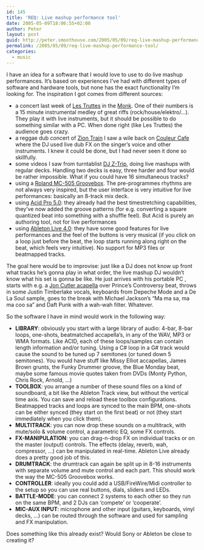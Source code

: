 ```yaml
---
id: 145
title: 'REQ: Live mashup performance tool'
date: 2005-05-09T18:06:55+02:00
author: Peter
layout: post
guid: http://peter.smoothouse.com/2005/05/09/req-live-mashup-performance-tool/
permalink: /2005/05/09/req-live-mashup-performance-tool/
categories:
  - music
---
```


I have an idea for a software that I would love to use to do live mashup performances. It&#8217;s based on experiences I&#8217;ve had with different types of software and hardware tools, but none has the exact functionality I&#8217;m looking for. The inspiration I got comes from different sources:

  * a concert last week of [Les Truttes](http://www.lestruttes.be/) in the [Monk](http://www.ebru.be/Cafes/CafMonk.html). One of their numbers is a 15 minute instrumental medley of great riffs (rock/house/elektro/&#8230;). They play it with live instruments, but it should be possible to do something similar with a PC. When done right (like Les Truttes) the audience goes crazy. 
  * a reggae dub concert of [Zion Train](http://www.wobblyweb.com/zt/) I saw a wile back on [Couleur Cafe](http://www.couleurcafe.be) where the DJ used live dub FX on the singer&#8217;s voice and other instruments. I knew it could be done, but I had never seen it done so skillfully. 
  * some videos I saw from turntablist [DJ Z-Trip](http://djmonstermo.blogspot.com/2005/03/z-trip-videos-including-z-trip-and.html), doing live mashups with regular decks. Handling two decks is easy, three harder and four would be rather impossible. What if you could have 16 simultaneous tracks? 
  * using a [Roland MC-505 Groovebox](http://www.rolandus.com/products/details.asp?CatID=4&SubCatID=0&ProdID=MC-505). The pre-programmes rhythms are not always very inspired, but the user interface is very intuitive for live performances: basically an 8-track mix deck. 
  * using [Acid Pro 5.0](http://mediasoftware.sonypictures.com/products/acidfamily.asp): they already had the best timestretching capabilities, they&#8217;ve now added the groove patterns (for e.g. converting a square quantized beat into something with a shuffle feel). But Acid is purely an authoring tool, not for live performances 
  * using [Ableton Live 4.0](http://www.ableton.com/): they have some good features for live performances and the feel of the buttons is very musical (if you click on a loop just before the beat, the loop starts running along right on the beat, which feels very intuitive). No support for MP3 files or beatmapped tracks.

The goal here would be to improvise: just like a DJ does not know up front what tracks he&#8217;s gonna play in what order, the live mashup DJ wouldn&#8217;t know what his set is gonna be like. He just arrives with his portable PC , starts with e.g. a [Jon Cutler acapella](http://www.traxsource.com/index.php?act=show&step_id=71b09f4373d5c56773ad65fc568fb91c&ss=YWNh&sc=tracks&ob=r_date&so=1&pg=1) over Prince&#8217;s Controversy beat, throws in some Justin Timberlake vocals, keyboards from Depeche Mode and a De La Soul sample, goes to the break with Michael Jackson&#8217;s &#8220;Ma ma sa, ma ma coo sa&#8221; and Daft Punk with a wah-wah filter. Whatever.

So the software I have in mind would work in the following way:

  * **LIBRARY**: obviously you start with a large library of audio: 4-bar, 8-bar loops, one-shots, beatmatched accapella&#8217;s, in any of the WAV, MP3 or WMA formats. Like ACID, each of these loops/samples can contain length information and/or tuning. Using a C# loop in a G# track would cause the sound to be tuned up 7 semitones (or tuned down 5 semitones). You would have stuff like Missy Elliot accapellas, James Brown grunts, the Funky Drummer groove, the Blue Monday beat, maybe some famous movie quotes taken from DVDs (Monty Python, Chris Rock, Arnold, &#8230;) 
  * **TOOLBOX**: you arrange a number of these sound files on a kind of soundboard, a bit like the Ableton Track view, but without the vertical time axis. You can save and reload these toolbox configurations. Beatmapped tracks and loops are synced to the main BPM, one-shots can be either synced (they start on the first beat) or not (they start immediately when you click them). 
  * **MULTITRACK**: you can now drop these sounds on a multitrack, with mute/solo & volume control, a parametric EQ, some FX controls. 
  * **FX-MANIPULATION**: you can drag-n-drop FX on individual tracks or on the master (output) controls. The effects (delay, reverb, wah, compressor, &#8230;) can be manipulated in real-time. Ableton Live already does a pretty good job of this. 
  * **DRUMTRACK**: the drumtrack can again be split up in 8-16 instruments with separate volume and mute control and each part. This should work the way the MC-505 Groovebox works. 
  * **CONTROLLER**: ideally you could add a USB/FireWire/Midi controller to the setup so you can use real buttons, dials, sliders and LEDs. 
  * **BATTLE-MODE**: you can connect 2 systems to each other so they run on the same BPM, and 2 DJs can &#8216;compete&#8217; or &#8216;cooperate&#8217;. 
  * **MIC-AUX INPUT**: microphone and other input (guitars, keyboards, vinyl decks, &#8230;) can be routed through the software and used for sampling and FX manipulation.

Does something like this already exist? Would Sony or Ableton be close to creating it?
